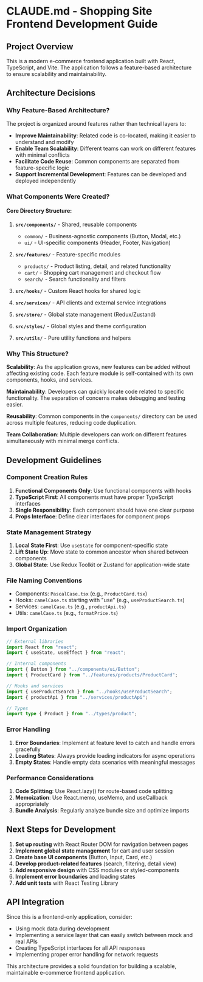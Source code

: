 # CLAUDE.md - Shopping Site Frontend Development Guide

## Project Overview

This is a modern e-commerce frontend application built with React, TypeScript, and Vite. The application follows a feature-based architecture to ensure scalability and maintainability.

## Architecture Decisions

### Why Feature-Based Architecture?

The project is organized around features rather than technical layers to:
- **Improve Maintainability**: Related code is co-located, making it easier to understand and modify
- **Enable Team Scalability**: Different teams can work on different features with minimal conflicts
- **Facilitate Code Reuse**: Common components are separated from feature-specific logic
- **Support Incremental Development**: Features can be developed and deployed independently

### What Components Were Created?

#### Core Directory Structure:

1. **`src/components/`** - Shared, reusable components
   - `common/` - Business-agnostic components (Button, Modal, etc.)
   - `ui/` - UI-specific components (Header, Footer, Navigation)

2. **`src/features/`** - Feature-specific modules
   - `products/` - Product listing, detail, and related functionality
   - `cart/` - Shopping cart management and checkout flow
   - `search/` - Search functionality and filters

3. **`src/hooks/`** - Custom React hooks for shared logic
4. **`src/services/`** - API clients and external service integrations
5. **`src/store/`** - Global state management (Redux/Zustand)
6. **`src/styles/`** - Global styles and theme configuration
7. **`src/utils/`** - Pure utility functions and helpers

### Why This Structure?

**Scalability**: As the application grows, new features can be added without affecting existing code. Each feature module is self-contained with its own components, hooks, and services.

**Maintainability**: Developers can quickly locate code related to specific functionality. The separation of concerns makes debugging and testing easier.

**Reusability**: Common components in the `components/` directory can be used across multiple features, reducing code duplication.

**Team Collaboration**: Multiple developers can work on different features simultaneously with minimal merge conflicts.

## Development Guidelines

### Component Creation Rules

1. **Functional Components Only**: Use functional components with hooks
2. **TypeScript First**: All components must have proper TypeScript interfaces
3. **Single Responsibility**: Each component should have one clear purpose
4. **Props Interface**: Define clear interfaces for component props

### State Management Strategy

1. **Local State First**: Use `useState` for component-specific state
2. **Lift State Up**: Move state to common ancestor when shared between components
3. **Global State**: Use Redux Toolkit or Zustand for application-wide state

### File Naming Conventions

- Components: `PascalCase.tsx` (e.g., `ProductCard.tsx`)
- Hooks: `camelCase.ts` starting with "use" (e.g., `useProductSearch.ts`)
- Services: `camelCase.ts` (e.g., `productApi.ts`)
- Utils: `camelCase.ts` (e.g., `formatPrice.ts`)

### Import Organization

```typescript
// External libraries
import React from "react";
import { useState, useEffect } from "react";

// Internal components
import { Button } from "../components/ui/Button";
import { ProductCard } from "../features/products/ProductCard";

// Hooks and services
import { useProductSearch } from "../hooks/useProductSearch";
import { productApi } from "../services/productApi";

// Types
import type { Product } from "../types/product";
```

### Error Handling

1. **Error Boundaries**: Implement at feature level to catch and handle errors gracefully
2. **Loading States**: Always provide loading indicators for async operations
3. **Empty States**: Handle empty data scenarios with meaningful messages

### Performance Considerations

1. **Code Splitting**: Use React.lazy() for route-based code splitting
2. **Memoization**: Use React.memo, useMemo, and useCallback appropriately
3. **Bundle Analysis**: Regularly analyze bundle size and optimize imports

## Next Steps for Development

1. **Set up routing** with React Router DOM for navigation between pages
2. **Implement global state management** for cart and user session
3. **Create base UI components** (Button, Input, Card, etc.)
4. **Develop product-related features** (search, filtering, detail view)
5. **Add responsive design** with CSS modules or styled-components
6. **Implement error boundaries** and loading states
7. **Add unit tests** with React Testing Library

## API Integration

Since this is a frontend-only application, consider:
- Using mock data during development
- Implementing a service layer that can easily switch between mock and real APIs
- Creating TypeScript interfaces for all API responses
- Implementing proper error handling for network requests

This architecture provides a solid foundation for building a scalable, maintainable e-commerce frontend application.

